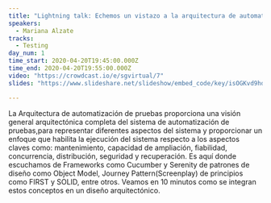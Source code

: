 ```yaml
---
title: "Lightning talk: Echemos un vistazo a la arquitectura de automatización de pruebas"
speakers:
  - Mariana Alzate
tracks:
  - Testing
day_num: 1
time_start: 2020-04-20T19:45:00.000Z
time_end: 2020-04-20T19:55:00.000Z
video: "https://crowdcast.io/e/sgvirtual/7"
slides: "https://www.slideshare.net/slideshow/embed_code/key/isOGKvd9hdbKnC"

---
```


La Arquitectura de automatización de pruebas proporciona una visión general arquitectónica completa del sistema de automatización de pruebas,para representar diferentes aspectos del sistema y proporcionar un enfoque que habilita la ejecución del sistema respecto a los aspectos claves como: mantenimiento, capacidad de ampliación, fiabilidad, concurrencia, distribución, seguridad y recuperación. Es aquí donde escuchamos de Frameworks como Cucumber y Serenity de patrones de diseño como Object Model, Journey Pattern(Screenplay) de principios como FIRST y SOLID, entre otros. Veamos en 10 minutos como se integran estos conceptos en un diseño arquitectónico.

